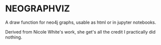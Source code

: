 # NEOGRAPHVIZ 

A draw function for neo4j graphs, usable as html or in jupyter notebooks.

Derived from Nicole White's work, she get's all the credit I practically did nothing.